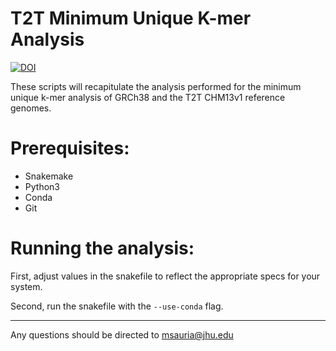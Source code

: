 T2T Minimum Unique K-mer Analysis
=

[![DOI](https://zenodo.org/badge/DOI/10.5281/zenodo.5596590.svg)](https://zenodo.org/record/5596590)

These scripts will recapitulate the analysis performed for the minimum unique k-mer analysis of GRCh38 and the T2T CHM13v1 reference genomes.

Prerequisites:
=

- Snakemake
- Python3
- Conda
- Git

Running the analysis:
=

First, adjust values in the snakefile to reflect the appropriate specs for your system.

Second, run the snakefile with the `--use-conda` flag.

----------------------------------------------------------------

Any questions should be directed to msauria@jhu.edu
